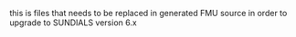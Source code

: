 this is files that needs to be replaced in generated FMU source in order to upgrade to SUNDIALS version 6.x